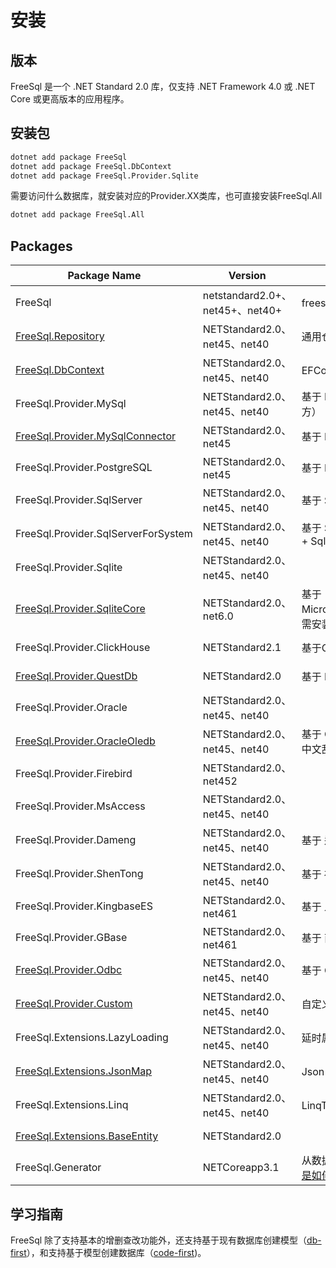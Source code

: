 # 安装

## 版本

FreeSql 是一个 .NET Standard 2.0 库，仅支持 .NET Framework 4.0 或 .NET Core 或更高版本的应用程序。

## 安装包

```bash
dotnet add package FreeSql
dotnet add package FreeSql.DbContext
dotnet add package FreeSql.Provider.Sqlite
```

需要访问什么数据库，就安装对应的Provider.XX类库，也可直接安装FreeSql.All

```bash
dotnet add package FreeSql.All
```

## Packages

| Package Name                                                                                                | Version                      | 说明                                                                                                  | NUGET                                                                                                                                                 |
| ----------------------------------------------------------------------------------------------------------- | ---------------------------- | ----------------------------------------------------------------------------------------------------- | ----------------------------------------------------------------------------------------------------------------------------------------------------- |
| FreeSql | netstandard2.0+、net45+、net40+ |freesql基础包| **[![NuGet](https://buildstats.info/nuget/FreeSql)](https://www.nuget.org/packages/FreeSql)**||
| [FreeSql.Repository](repository.md)                                                                            | NETStandard2.0、net45、net40 | 通用仓储 + UnitOfWork 实现                                                                            | **[![NuGet](https://buildstats.info/nuget/FreeSql.Repository)](https://www.nuget.org/packages/FreeSql.Repository)**                                   |
| [FreeSql.DbContext](db-context.md)                                                                              | NETStandard2.0、net45、net40 | EFCore 的使用风格实现                                                                                 | **[![NuGet](https://buildstats.info/nuget/FreeSql.DbContext)](https://www.nuget.org/packages/FreeSql.DbContext)**                                     |
| FreeSql.Provider.MySql                                                                                      | NETStandard2.0、net45、net40 | 基于 MySql.Data（Oracle 官方）                                                                        | **[![NuGet](https://buildstats.info/nuget/FreeSql.Provider.MySql)](https://www.nuget.org/packages/FreeSql.Provider.MySql)**                           |
| [FreeSql.Provider.MySqlConnector](freesql-provider-mysqlconnector.md)                                                                             | NETStandard2.0、net45        | 基于 MySqlConnector                                                                                   | **[![NuGet](https://buildstats.info/nuget/FreeSql.Provider.MySqlConnector)](https://www.nuget.org/packages/FreeSql.Provider.MySqlConnector)**         |
| FreeSql.Provider.PostgreSQL                                                                                 | NETStandard2.0、net45        | 基于 PostgreSQL 9.5+                                                                                  | **[![NuGet](https://buildstats.info/nuget/FreeSql.Provider.PostgreSQL)](https://www.nuget.org/packages/FreeSql.Provider.PostgreSQL)**                 |
| FreeSql.Provider.SqlServer                                                                                  | NETStandard2.0、net45、net40 | 基于 SqlServer 2005+                                                                                  | **[![NuGet](https://buildstats.info/nuget/FreeSql.Provider.SqlServer)](https://www.nuget.org/packages/FreeSql.Provider.SqlServer)**                   |
| FreeSql.Provider.SqlServerForSystem                                                                         | NETStandard2.0、net45、net40 | 基于 System.Data.SqlClient + SqlServer 2005+                                                          | **[![NuGet](https://buildstats.info/nuget/FreeSql.Provider.SqlServerForSystem)](https://www.nuget.org/packages/FreeSql.Provider.SqlServerForSystem)** |
| FreeSql.Provider.Sqlite                                                                                     | NETStandard2.0、net45、net40 |                                                                                                       | **[![NuGet](https://buildstats.info/nuget/FreeSql.Provider.Sqlite)](https://www.nuget.org/packages/FreeSql.Provider.Sqlite)**                         |
| [FreeSql.Provider.SqliteCore](freesql-provider-sqlitecore.md)                                                                                     | NETStandard2.0、net6.0 |  基于Microsoft.Data.Sqlite.Core，需安装bundle_xxx| **[![NuGet](https://buildstats.info/nuget/FreeSql.Provider.SqliteCore)](https://www.nuget.org/packages/FreeSql.Provider.SqliteCore)**                         |
| FreeSql.Provider.ClickHouse                                                                                     | NETStandard2.1 |  基于ClickHouse.Client | **[![NuGet](https://buildstats.info/nuget/FreeSql.Provider.ClickHouse)](https://www.nuget.org/packages/FreeSql.Provider.ClickHouse)**                         |
| [FreeSql.Provider.QuestDb](freesql-provider-questdb.html)                                                                                     | NETStandard2.0 |  基于 Npgsql 和 RestApi | **[![NuGet](https://buildstats.info/nuget/FreeSql.Provider.QuestDb)](https://www.nuget.org/packages/FreeSql.Provider.QuestDb)**                         |
| FreeSql.Provider.Oracle                                                                                     | NETStandard2.0、net45、net40 |                                                                                                       | **[![NuGet](https://buildstats.info/nuget/FreeSql.Provider.Oracle)](https://www.nuget.org/packages/FreeSql.Provider.Oracle)**                         |
| [FreeSql.Provider.OracleOledb](freesql-provider-oracle.html)                                                                                   | NETStandard2.0、net45、net40 | 基于 Oledb 解决 US7ASCII 中文乱码问题 |**[![NuGet](https://buildstats.info/nuget/FreeSql.Provider.OracleOledb)](https://www.nuget.org/packages/FreeSql.Provider.OracleOledb)** |
| FreeSql.Provider.Firebird                                                                                   | NETStandard2.0、net452       |                                                                                                       | **[![NuGet](https://buildstats.info/nuget/FreeSql.Provider.Firebird)](https://www.nuget.org/packages/FreeSql.Provider.Firebird)**                     |
| FreeSql.Provider.MsAccess                                                                                   | NETStandard2.0、net45、net40 |                                                                                                       | **[![NuGet](https://buildstats.info/nuget/FreeSql.Provider.MsAccess)](https://www.nuget.org/packages/FreeSql.Provider.MsAccess)**                     |
| FreeSql.Provider.Dameng                                                                                     | NETStandard2.0、net45、net40 | 基于 达梦数据库                                                                                       | **[![NuGet](https://buildstats.info/nuget/FreeSql.Provider.Dameng)](https://www.nuget.org/packages/FreeSql.Provider.Dameng)**                         |
| FreeSql.Provider.ShenTong                                                                                   | NETStandard2.0、net45、net40 | 基于 神舟通用数据库                                                                                   | **[![NuGet](https://buildstats.info/nuget/FreeSql.Provider.ShenTong)](https://www.nuget.org/packages/FreeSql.Provider.ShenTong)**                     |
| FreeSql.Provider.KingbaseES                                                                                 | NETStandard2.0、net461       | 基于 人大金仓数据库                                                                                   | **[![NuGet](https://buildstats.info/nuget/FreeSql.Provider.KingbaseES)](https://www.nuget.org/packages/FreeSql.Provider.KingbaseES)**                 |
| FreeSql.Provider.GBase | NETStandard2.0、net461 | 基于 南大通用GBase数据库 |**[![NuGet](https://buildstats.info/nuget/FreeSql.Provider.GBase)](https://www.nuget.org/packages/FreeSql.Provider.GBase)** |
| [FreeSql.Provider.Odbc](freesql-provider-odbc.md)     | NETStandard2.0、net45、net40 | 基于 ODBC                                                                                             | **[![NuGet](https://buildstats.info/nuget/FreeSql.Provider.Odbc)](https://www.nuget.org/packages/FreeSql.Provider.Odbc)**                             |
| [FreeSql.Provider.Custom](freesql-provider-custom.md) | NETStandard2.0、net45、net40 | 自定义数据库访问                                                                                      | **[![NuGet](https://buildstats.info/nuget/FreeSql.Provider.Custom)](https://www.nuget.org/packages/FreeSql.Provider.Custom)**                         |
| FreeSql.Extensions.LazyLoading                                                                              | NETStandard2.0、net45、net40 | 延时属性扩展包                                                                                        | **[![NuGet](https://buildstats.info/nuget/FreeSql.Extensions.LazyLoading)](https://www.nuget.org/packages/FreeSql.Extensions.LazyLoading)**           |
| [FreeSql.Extensions.JsonMap](freesql-extensions-jsonmap.md)                                                                                  | NETStandard2.0、net45、net40 | Json 序列化扩展包                                                                                     | **[![NuGet](https://buildstats.info/nuget/FreeSql.Extensions.JsonMap)](https://www.nuget.org/packages/FreeSql.Extensions.JsonMap)**                   |
| FreeSql.Extensions.Linq                                                                                     | NETStandard2.0、net45、net40 | LinqToSql IQueryable 扩展包                                                                           | **[![NuGet](https://buildstats.info/nuget/FreeSql.Extensions.Linq)](https://www.nuget.org/packages/FreeSql.Extensions.Linq)**                         |
| [FreeSql.Extensions.BaseEntity](freesql-extensions-baseentity.md)                                                                                  | NETStandard2.0               |                                                                                                       | **[![NuGet](https://buildstats.info/nuget/FreeSql.Extensions.BaseEntity)](https://www.nuget.org/packages/FreeSql.Extensions.BaseEntity)**             |
| FreeSql.Generator                                                                                           | NETCoreapp3.1                | 从数据库生成实体类，[生成器是如何实现的？](https://www.cnblogs.com/igeekfan/p/freesql-generator.html) | **[![NuGet](https://buildstats.info/nuget/FreeSql.Generator)](https://www.nuget.org/packages/FreeSql.Generator)**                                     |

## 学习指南

FreeSql 除了支持基本的增删查改功能外，还支持基于现有数据库创建模型（[db-first](db-first.md)），和支持基于模型创建数据库（[code-first](code-first.md))。
